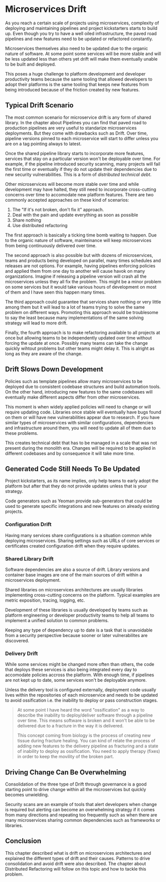 # Microservices Drift

As you reach a certain scale of projects using microservices,
complexity of deploying and maintaining pipelines and project
kickstarters starts to build up. Even though you try to have a well
oiled infrastructure, the paved road pipelines and new features need to
be updated or refactored constantly.

Microservices themselves also need to be updated due to the organic
nature of software. At some point some services will be more stable
and will be less  updated less than others yet drift will make them
eventually unable to be built and deployed.

This poses a huge challenge to platform development and developer
productivity teams because the same tooling that allowed developers to
adopt their platforms is the same tooling that keeps new features from
being introduced because of the friction created by new features.

## Typical Drift Scenario

The most common scenario for microservice drift is any form of shared
library. In the chapter about Pipelines you can find that paved road
to production pipelines are very useful to standarize microservices
deployments. But they come with drawbacks such as Drift. Over time,
pipeline versions pinned to each microservice will start to differ
unless you are on a tag pointing always to latest.

Once the shared pipeline library starts to incorporate more features,
services that stay on a particular version won't be deployable over
time. For example, if the pipeline introduced security scanning, many
projects will fail the first time or eventually if they do not update
their dependencies due to new security vulnerabilities. This is a
form of _distributed technical debt_.

Other microservices will become more stable over time and while
development may have halted, they still need to incorporate
cross-cutting concerns over time to accomodate new platform features.
There are two commonly accepted approaches on these kind of scenarios:

1. The "If it's not broken, don't fix it" approach.
1. Deal with the pain and update everything as soon as possible
1. Share nothing
1. Use distributed refactoring

The first approach is basically a ticking time bomb waiting to happen.
Due to the organic nature of software, mainteinance will keep
microservices from being continuously delivered over time.

The second approach is also possible but with dozens of microservices,
teams and products being developed on parallel, many times schedules
and releases are not options. For example, having pipelines enforcing
policies and applied them from one day to another will cause havok
on many organizations. Imagine if releasing a pipeline version will
crash all the microservices unless they all fix the problem. This
might be a minor problem on some services but it would take various
hours of development on most of them and I have seen this happen many
times.

The third approach could guarantee that services share nothing or very
little among them but it will lead to a lot of teams trying to solve
the same problem on different ways. Promoting this approach would be
troublesome to say the least because many implementations of the same
solving strategy will lead to more drift.

Finally, the fourth approach is to make refactoring available to all
projects at once but allowing teams to be independently updated over
time without forcing the update at once. Possibly many teams can take
the change quickly wihtout problems but other teams might delay it.
This is alright as long as they are aware of the change.

## Drift Slows Down Development

Policies such as template pipelines allow many microservices to be
deployed due to consistent codebase structures and build automation
tools. On the other hand, introducing new features to the same
codebases will eventually make different aspects differ from other
microservices.

This moment is when widely applied policies will need to change or will
require updating code. Libraries once stable will eventually have bugs
found on them or will have new vulnerabilities appear due to research.
If you have similar types of microservices with similar configurations,
dependencies and infrastructure around them, you will need to update
all of them due to these problems.

This creates technical debt that has to be managed in a scale that was
not present during the monolith era. Changes will be required to be
applied in different codebases and by consequence it will take more
time.


## Generated Code Still Needs To Be Updated

Project kickstarters, as its name implies, only help teams to early
adopt the platform but after that they do not provide updates unless
that is your strategy.

Code generators such as Yeoman provide sub-generators that could be
used to generate specific integrations and new features on already
existing projects.

### Configuration Drift

Having many services share configurations is a situation common while
deploying microservices. Sharing settings such as URLs of core
services or certificates created configuration drift when they require
updates.

### Shared Library Drift

Software dependencies are also a source of drift. Library versions and
container base images are one of the main sources of drift within a
microservices deployment.

Shared libraries on microservices architectures are usually libraries
implementing cross-cutting concerns on the platform. Typical examples
are metric exposition, tracing, logging, etc.

Development of these libraries is usually developed by teams such as
platform engineering or developer productivity teams to help all
teams to implement a unified solution to common problems.

Keeping any type of dependency up to date is a task that is unavoidable
from a security perspective because sooner or later vulnerabilites are
discovered.

### Delivery Drift

While some services might be changed more often than others, the code
that deploys these services is also being integrated every day to
accomodate policies accross the platform. With enough time, if
pipelines are not kept up to date, some services won't be deployable
anymore.

Unless the delivery tool is configured externally, deployment code
usually lives within the repositories of each microservice and needs
to be updated to avoid ossification i.e. the inability to deploy or
pass construction stages.

> At some point I have heard the word "ossification" as a way to
> describe the inability to deploy/deliver software through a
> pipeline over time. This means software is broken and it won't be
> able to be delivered due to a fracture in the way it is delivered.
>
> This concept coming from biology is the process  of creating new
> tissue during fracture healing. You can kind of relate the process
> of adding new features to the delivery pipeline as fracturing and
> a state of inability to deploy as ossification. You need to apply
> therapy (fixes) in order to keep the movility of the broken part.

## Driving Change Can Be Overwhelming

Consolidation of the three type of Drift through governance is a good
starting point to drive change within all the microservices but quickly
becomes unwielding.

Security scans are an example of tools that alert developers when
change is required but alerting can become an overwhelming strategy
if it comes from many directions and repeating too frequently such
as when there are many microservices sharing common dependencies such
as frameworks or libraries.

## Conclusion

This chapter described what is drift on microservices architectures and
explained the different types of drift and their causes. Patterns to
drive consolidation and avoid drift were also described. The chapter
about Distributed Refactoring will follow on this topic and how to
tackle this problem.
